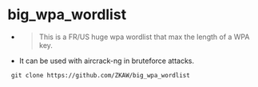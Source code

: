 # big_wpa_wordlist

- > This is a FR/US huge wpa wordlist that max the length of a WPA key.

- It can be used with aircrack-ng in bruteforce attacks.

` git clone https://github.com/ZKAW/big_wpa_wordlist`
